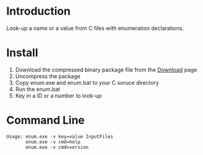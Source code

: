 # Introduction #
Look-up a name or a value from C files with enumeration declarations.

# Install #
1. Download the compressed binary package file from the [Download](https://bitbucket.org/YorkJong/enum-lookup/downloads) page
2. Uncompress the package
3. Copy enum.exe and enum.bat to your C soruce directory
4. Run the enum.bat
5. Key in a ID or a number to look-up

# Command Line #

```
Usage: enum.exe -v key=value InputFiles
       enum.exe -v cmd=help
       enum.exe -v cmd=version
```